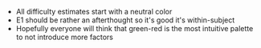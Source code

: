 - All difficulty estimates start with a neutral color
- E1 should be rather an afterthought so it's good it's within-subject
- Hopefully everyone will think that green-red is the most intuitive palette to not introduce more factors
